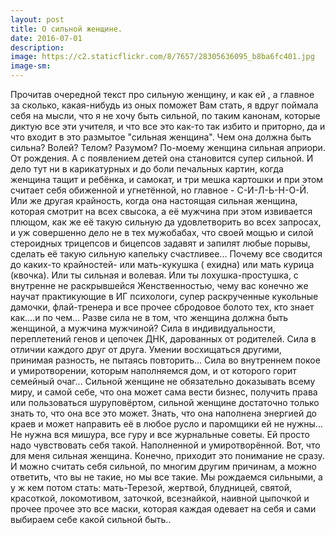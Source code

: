 ```yaml
---
layout: post
title: О сильной женщине. 
date: 2016-07-01
description: 
image: https://c2.staticflickr.com/8/7657/28305636095_b8ba6fc401.jpg
image-sm: 
---
```

<p>   Прочитав очередной текст про сильную женщину, и как ей , а главное за сколько, какая-нибудь из оных поможет Вам стать, я вдруг поймала себя на мысли, что я не хочу быть сильной, по таким канонам, которые диктую все эти учителя, и что все это как-то так избито и приторно, да и что входит в это размытое "сильная женщина".
Чем она должна быть сильна? Волей? Телом? Разумом? 
По-моему женщина сильная априори. От рождения. А с появлением детей она становится супер сильной. 
И дело тут ни в карикатурных и до боли печальных картин, когда женщина тащит и ребёнка, и самокат, и три мешка картошки и при этом считает себя обиженной и угнетённой, но главное - С-И-Л-Ь-Н-О-Й. 
Или же другая крайность, когда она настоящая сильная женщина, которая смотрит на всех свысока, а её мужчина при этом извивается плющом, как же её такую сильную да удовлетворить во всех запросах, и уж совершенно дело не в тех мужобабах, что своей мощью и силой стероидных трицепсов и бицепсов задавят и запилят любые порывы, сделать её такую сильную капельку счастливее...
Почему все сводится до каких-то крайностей- или мать-кукушка ( ехидна) или мать курица (квочка). Или ты сильная и волевая. Или ты лохушка-простушка, с внутренне не раскрывшейся Женственностью, чему вас конечно же научат практикующие в ИГ психологи, супер раскрученные кукольные дамочки, флай-тренера и все прочее сбродовое болото тех, кто знает как....и по чем...
Разве сила не в том, что женщина должна быть женщиной, а мужчина мужчиной? 
Сила в индивидуальности, переплетений генов и цепочек ДНК, дарованных от родителей. 
Сила в отличии каждого друг от друга. Умении восхищаться другими, принимая разность, не пытаясь повторить...
Сила во внутреннем покое и умиротворении, которым наполняемся дом, и от которого горит семейный очаг... 
Сильной женщине не обязательно доказывать всему миру, и самой себе, что она может сама вести бизнес, получить права или пользоваться шуруповёртом, сильной женщине достаточно только знать то, что она все это может. 
Знать, что она наполнена энергией до краев и может направить её в любое русло и паромщики ей не нужны... Не нужна вся мишура, все гуру и все журнальные советы. Ей просто надо чувствовать себя такой. Наполненной и умиротворённой. 
Вот, что для меня сильная женщина. 
Конечно, приходит это понимание не сразу. И можно считать себя сильной, по многим другим причинам, а можно ответить, что вы не такие, но мы все такие. Мы рождаемся сильными, а у ж кем потом стать: мать-Терезой, жертвой, блудницей, святой, красоткой, локомотивом, заточкой, всезнайкой, наивной цыпочкой и прочее прочее это все маски, которая каждая одевает на себя и сами выбираем себе какой сильной быть..</p>
